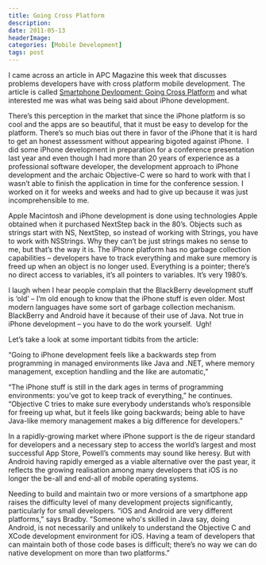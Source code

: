 ```yaml
---
title: Going Cross Platform
description: 
date: 2011-05-13
headerImage: 
categories: [Mobile Development]
tags: post
---
```


I came across an article in APC Magazine this week that discusses problems developers have with cross platform mobile development. The article is called [Smartphone Devlopment: Going Cross Platform](http://apcmag.com/smartphone-development-going-cross-platform.htm) and what interested me was what was being said about iPhone development.

There’s this perception in the market that since the iPhone platform is so cool and the apps are so beautiful, that it must be easy to develop for the platform. There’s so much bias out there in favor of the iPhone that it is hard to get an honest assessment without appearing bigoted against iPhone.  I did some iPhone development in preparation for a conference presentation last year and even though I had more than 20 years of experience as a professional software developer, the development approach to iPhone development and the archaic Objective-C were so hard to work with that I wasn’t able to finish the application in time for the conference session. I worked on it for weeks and weeks and had to give up because it was just incomprehensible to me.

Apple Macintosh and iPhone development is done using technologies Apple obtained when it purchased NextStep back in the 80’s. Objects such as strings start with NS, NextStep, so instead of working with Strings, you have to work with NSStrings. Why they can’t be just strings makes no sense to me, but that’s the way it is. The iPhone platform has no garbage collection capabilities – developers have to track everything and make sure memory is freed up when an object is no longer used. Everything is a pointer; there’s no direct access to variables, it’s all pointers to variables. It’s very 1980’s.

I laugh when I hear people complain that the BlackBerry development stuff is ‘old’ – I’m old enough to know that the iPhone stuff is even older. Most modern languages have some sort of garbage collection mechanism. BlackBerry and Android have it because of their use of Java. Not true in iPhone development – you have to do the work yourself.  Ugh!

Let’s take a look at some important tidbits from the article:

“Going to iPhone development feels like a backwards step from programming in managed environments like Java and .NET, where memory management, exception handling and the like are automatic,” 

“The iPhone stuff is still in the dark ages in terms of programming environments: you’ve got to keep track of everything,” he continues. “Objective C tries to make sure everybody understands who’s responsible for freeing up what, but it feels like going backwards; being able to have Java-like memory management makes a big difference for developers.”

In a rapidly-growing market where iPhone support is the de rigeur standard for developers and a necessary step to access the world’s largest and most successful App Store, Powell’s comments may sound like heresy. But with Android having rapidly emerged as a viable alternative over the past year, it reflects the growing realisation among many developers that iOS is no longer the be-all and end-all of mobile operating systems.

Needing to build and maintain two or more versions of a smartphone app raises the difficulty level of many development projects significantly, particularly for small developers. “iOS and Android are very different platforms," says Bradby. "Someone who's skilled in Java say, doing Android, is not necessarily and unlikely to understand the Objective C and XCode development environment for iOS. Having a team of developers that can maintain both of those code bases is difficult; there’s no way we can do native development on more than two platforms.”